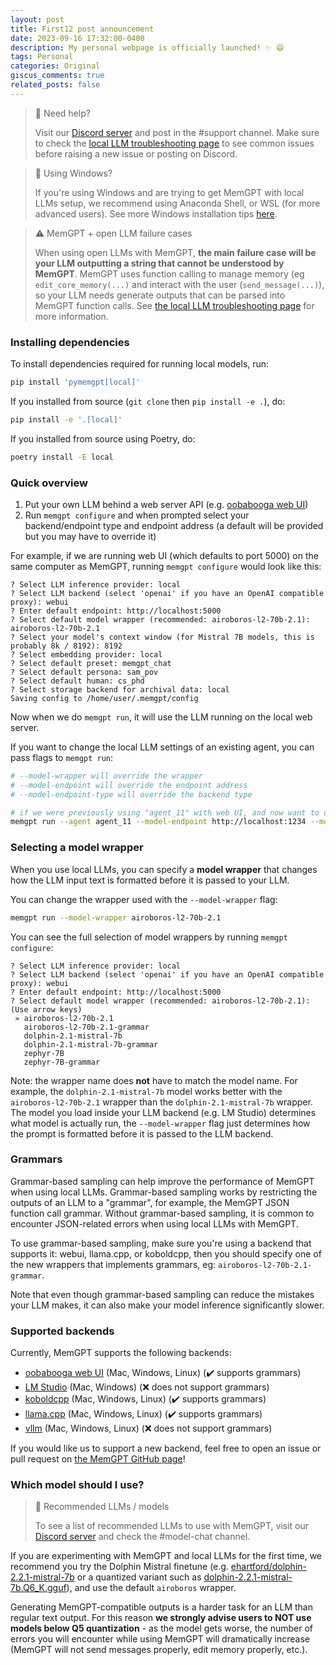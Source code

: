 ```yaml
---
layout: post
title: First12 post announcement
date: 2023-09-16 17:32:00-0400
description: My personal webpage is officially launched! ✨ 😄
tags: Personal
categories: Original
giscus_comments: true
related_posts: false
---
```

> 📘 Need help?
>
> Visit our [Discord server](https://discord.gg/9GEQrxmVyE) and post in the #support channel. Make sure to check the [local LLM troubleshooting page](local_llm_faq) to see common issues before raising a new issue or posting on Discord.

> 📘 Using Windows?
>
> If you're using Windows and are trying to get MemGPT with local LLMs setup, we recommend using Anaconda Shell, or WSL (for more advanced users). See more Windows installation tips [here](local_llm_faq).

> ⚠️ MemGPT + open LLM failure cases
>
> When using open LLMs with MemGPT, **the main failure case will be your LLM outputting a string that cannot be understood by MemGPT**. MemGPT uses function calling to manage memory (eg `edit_core_memory(...)` and interact with the user (`send_message(...)`), so your LLM needs generate outputs that can be parsed into MemGPT function calls. See [the local LLM troubleshooting page](local_llm_faq) for more information.

### Installing dependencies

To install dependencies required for running local models, run:

```sh
pip install 'pymemgpt[local]'
```

If you installed from source (`git clone` then `pip install -e .`), do:

```sh
pip install -e '.[local]'
```

If you installed from source using Poetry, do:

```sh
poetry install -E local
```

### Quick overview

1. Put your own LLM behind a web server API (e.g. [oobabooga web UI](https://github.com/oobabooga/text-generation-webui#starting-the-web-ui))
2. Run `memgpt configure` and when prompted select your backend/endpoint type and endpoint address (a default will be provided but you may have to override it)

For example, if we are running web UI (which defaults to port 5000) on the same computer as MemGPT, running `memgpt configure` would look like this:

```text
? Select LLM inference provider: local
? Select LLM backend (select 'openai' if you have an OpenAI compatible proxy): webui
? Enter default endpoint: http://localhost:5000
? Select default model wrapper (recommended: airoboros-l2-70b-2.1): airoboros-l2-70b-2.1
? Select your model's context window (for Mistral 7B models, this is probably 8k / 8192): 8192
? Select embedding provider: local
? Select default preset: memgpt_chat
? Select default persona: sam_pov
? Select default human: cs_phd
? Select storage backend for archival data: local
Saving config to /home/user/.memgpt/config
```

Now when we do `memgpt run`, it will use the LLM running on the local web server.

If you want to change the local LLM settings of an existing agent, you can pass flags to `memgpt run`:

```sh
# --model-wrapper will override the wrapper
# --model-endpoint will override the endpoint address
# --model-endpoint-type will override the backend type

# if we were previously using "agent_11" with web UI, and now want to use lmstudio, we can do:
memgpt run --agent agent_11 --model-endpoint http://localhost:1234 --model-endpoint-type lmstudio
```

### Selecting a model wrapper

When you use local LLMs, you can specify a **model wrapper** that changes how the LLM input text is formatted before it is passed to your LLM.

You can change the wrapper used with the `--model-wrapper` flag:

```sh
memgpt run --model-wrapper airoboros-l2-70b-2.1
```

You can see the full selection of model wrappers by running `memgpt configure`:

```text
? Select LLM inference provider: local
? Select LLM backend (select 'openai' if you have an OpenAI compatible proxy): webui
? Enter default endpoint: http://localhost:5000
? Select default model wrapper (recommended: airoboros-l2-70b-2.1): (Use arrow keys)
 » airoboros-l2-70b-2.1
   airoboros-l2-70b-2.1-grammar
   dolphin-2.1-mistral-7b
   dolphin-2.1-mistral-7b-grammar
   zephyr-7B
   zephyr-7B-grammar
```

Note: the wrapper name does **not** have to match the model name. For example, the `dolphin-2.1-mistral-7b` model works better with the `airoboros-l2-70b-2.1` wrapper than the `dolphin-2.1-mistral-7b` wrapper. The model you load inside your LLM backend (e.g. LM Studio) determines what model is actually run, the `--model-wrapper` flag just determines how the prompt is formatted before it is passed to the LLM backend.

### Grammars

Grammar-based sampling can help improve the performance of MemGPT when using local LLMs. Grammar-based sampling works by restricting the outputs of an LLM to a "grammar", for example, the MemGPT JSON function call grammar. Without grammar-based sampling, it is common to encounter JSON-related errors when using local LLMs with MemGPT.

To use grammar-based sampling, make sure you're using a backend that supports it: webui, llama.cpp, or koboldcpp, then you should specify one of the new wrappers that implements grammars, eg: `airoboros-l2-70b-2.1-grammar`.

Note that even though grammar-based sampling can reduce the mistakes your LLM makes, it can also make your model inference significantly slower.

### Supported backends

Currently, MemGPT supports the following backends:

* [oobabooga web UI](webui) (Mac, Windows, Linux) (✔️ supports grammars)
* [LM Studio](lmstudio) (Mac, Windows) (❌ does not support grammars)
* [koboldcpp](koboldcpp) (Mac, Windows, Linux) (✔️ supports grammars)
* [llama.cpp](llamacpp) (Mac, Windows, Linux) (✔️ supports grammars)
* [vllm](vllm) (Mac, Windows, Linux) (❌ does not support grammars)

If you would like us to support a new backend, feel free to open an issue or pull request on [the MemGPT GitHub page](https://github.com/cpacker/MemGPT)!

### Which model should I use?

> 📘 Recommended LLMs / models
>
> To see a list of recommended LLMs to use with MemGPT, visit our [Discord server](https://discord.gg/9GEQrxmVyE) and check the #model-chat channel.

If you are experimenting with MemGPT and local LLMs for the first time, we recommend you try the Dolphin Mistral finetune (e.g. [ehartford/dolphin-2.2.1-mistral-7b](https://huggingface.co/ehartford/dolphin-2.2.1-mistral-7b) or a quantized variant such as [dolphin-2.2.1-mistral-7b.Q6_K.gguf](https://huggingface.co/TheBloke/dolphin-2.2.1-mistral-7B-GGUF)), and use the default `airoboros` wrapper.

Generating MemGPT-compatible outputs is a harder task for an LLM than regular text output. For this reason **we strongly advise users to NOT use models below Q5 quantization** - as the model gets worse, the number of errors you will encounter while using MemGPT will dramatically increase (MemGPT will not send messages properly, edit memory properly, etc.).
